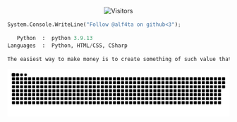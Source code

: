 <p align="center"><img src="https://gpvc.arturio.dev/alf4ta" alt="Visitors"></a>

```python
System.Console.WriteLine("Follow @alf4ta on github<3");
```

```python
   Python  :  python 3.9.13
Languages  :  Python, HTML/CSS, CSharp
```

```css
The easiest way to make money is to create something of such value that everybody wants and go out and give and create value, the money comes automatically
```

<a href="[https://discord.gg/S7sb24pCzn](https://www.youtube.com/watch?v=dQw4w9WgXcQ)" target="_blank"><img src="https://github.com/alf4ta/snake/blob/main/github-contribution-grid-snake.svg" alt="snake"></a>
